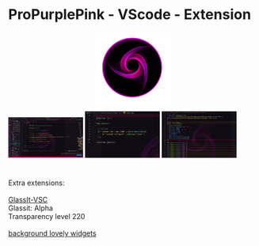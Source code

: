 # ProPurplePink - VScode - Extension

<p align="center"><a href="#"><img width="30%" alt="ProPurplePink" src="images/icon.png" /></a></p>

<img width="30%" src="images/html.png" /> <img width="30%" src="images/js.png" /> <img width="30%" src="images/scss.png" />


#
<p>
  Extra extensions:
  <br>
  <br><a href="https://marketplace.visualstudio.com/items?itemName=s-nlf-fh.glassit">GlassIt-VSC</a>
  <br>Glassit: Alpha
  <br>Transparency level 220
  <br>
  <br><a href="https://marketplace.visualstudio.com/items?itemName=aladdin.aladdin-chewan-plugin">background lovely widgets</a>
</p>
